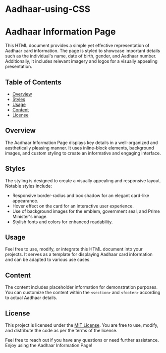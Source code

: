 # Aadhaar-using-CSS
# Aadhaar Information Page

This HTML document provides a simple yet effective representation of Aadhaar card information. The page is styled to showcase important details such as the individual's name, date of birth, gender, and Aadhaar number. Additionally, it includes relevant imagery and logos for a visually appealing presentation.

## Table of Contents

- [Overview](#overview)
- [Styles](#styles)
- [Usage](#usage)
- [Content](#content)
- [License](#license)

## Overview

The Aadhaar Information Page displays key details in a well-organized and aesthetically pleasing manner. It uses inline-block elements, background images, and custom styling to create an informative and engaging interface.

## Styles

The styling is designed to create a visually appealing and responsive layout. Notable styles include:

- Responsive border-radius and box shadow for an elegant card-like appearance.
- Hover effect on the card for an interactive user experience.
- Use of background images for the emblem, government seal, and Prime Minister's image.
- Stylish fonts and colors for enhanced readability.

## Usage

Feel free to use, modify, or integrate this HTML document into your projects. It serves as a template for displaying Aadhaar card information and can be adapted to various use cases.

## Content

The content includes placeholder information for demonstration purposes. You can customize the content within the `<section>` and `<footer>` according to actual Aadhaar details.

## License

This project is licensed under the [MIT License](LICENSE). You are free to use, modify, and distribute the code as per the terms of the license.

Feel free to reach out if you have any questions or need further assistance. Enjoy using the Aadhaar Information Page!

